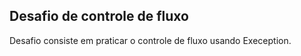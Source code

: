 ## Desafio de controle de fluxo

Desafio consiste em praticar o controle de fluxo usando Exeception.

